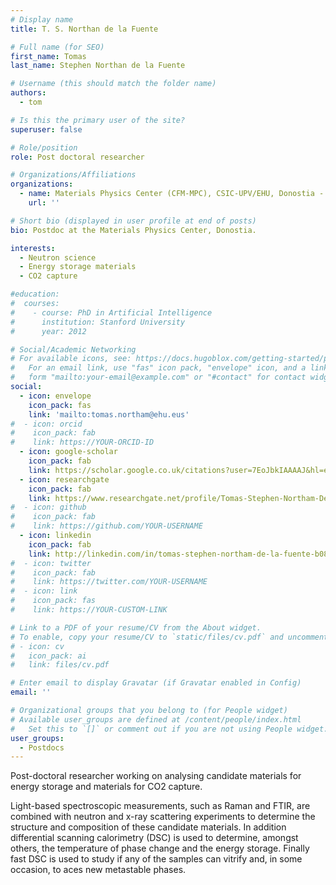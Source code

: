 ```yaml
---
# Display name
title: T. S. Northan de la Fuente

# Full name (for SEO)
first_name: Tomas
last_name: Stephen Northan de la Fuente

# Username (this should match the folder name)
authors:
  - tom

# Is this the primary user of the site?
superuser: false

# Role/position
role: Post doctoral researcher

# Organizations/Affiliations
organizations:
  - name: Materials Physics Center (CFM-MPC), CSIC-UPV/EHU, Donostia - San Sebastián
    url: ''

# Short bio (displayed in user profile at end of posts)
bio: Postdoc at the Materials Physics Center, Donostia.

interests:
  - Neutron science
  - Energy storage materials
  - CO2 capture

#education:
#  courses:
#    - course: PhD in Artificial Intelligence
#      institution: Stanford University
#      year: 2012

# Social/Academic Networking
# For available icons, see: https://docs.hugoblox.com/getting-started/page-builder/#icons
#   For an email link, use "fas" icon pack, "envelope" icon, and a link in the
#   form "mailto:your-email@example.com" or "#contact" for contact widget.
social:
  - icon: envelope
    icon_pack: fas
    link: 'mailto:tomas.northam@ehu.eus'
#  - icon: orcid
#    icon_pack: fab
#    link: https://YOUR-ORCID-ID
  - icon: google-scholar
    icon_pack: fab
    link: https://scholar.google.co.uk/citations?user=7EoJbkIAAAAJ&hl=en
  - icon: researchgate
    icon_pack: fab
    link: https://www.researchgate.net/profile/Tomas-Stephen-Northam-De-La-Fuente
#  - icon: github
#    icon_pack: fab
#    link: https://github.com/YOUR-USERNAME
  - icon: linkedin
    icon_pack: fab
    link: http://linkedin.com/in/tomas-stephen-northam-de-la-fuente-b08145146
#  - icon: twitter
#    icon_pack: fab
#    link: https://twitter.com/YOUR-USERNAME
#  - icon: link
#    icon_pack: fas
#    link: https://YOUR-CUSTOM-LINK

# Link to a PDF of your resume/CV from the About widget.
# To enable, copy your resume/CV to `static/files/cv.pdf` and uncomment the lines below.
# - icon: cv
#   icon_pack: ai
#   link: files/cv.pdf

# Enter email to display Gravatar (if Gravatar enabled in Config)
email: ''

# Organizational groups that you belong to (for People widget)
# Available user_groups are defined at /content/people/index.html
#   Set this to `[]` or comment out if you are not using People widget.
user_groups:
  - Postdocs
---
```


Post-doctoral researcher working on analysing candidate materials for energy storage and materials for CO2 capture. 

Light-based spectroscopic measurements, such as Raman and FTIR, are combined with neutron and x-ray scattering experiments to determine the structure and composition of these candidate materials.
In addition differential scanning calorimetry (DSC) is used to determine, amongst others, the temperature of phase change and the energy storage.
Finally fast DSC is used to study if any of the samples can vitrify and, in some occasion, to aces new metastable phases.
